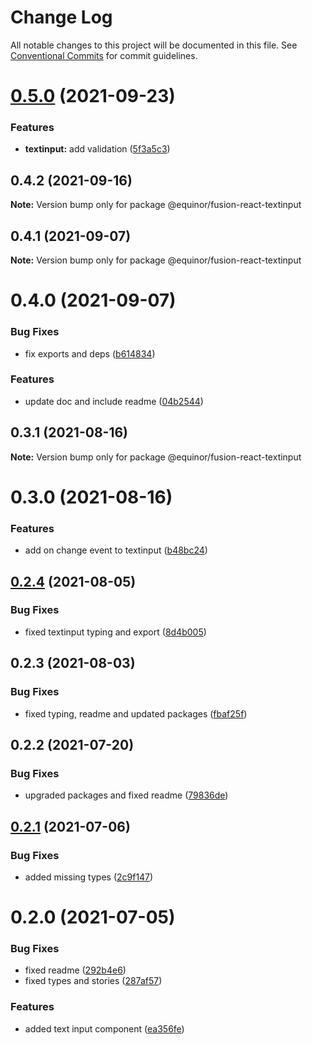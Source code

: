 # Change Log

All notable changes to this project will be documented in this file.
See [Conventional Commits](https://conventionalcommits.org) for commit guidelines.

# [0.5.0](https://github.com/equinor/fusion-react-components/compare/@equinor/fusion-react-textinput@0.4.2...@equinor/fusion-react-textinput@0.5.0) (2021-09-23)


### Features

* **textinput:** add validation ([5f3a5c3](https://github.com/equinor/fusion-react-components/commit/5f3a5c3c3ebad502788bdea65857e1c6fde7b9e6))





## 0.4.2 (2021-09-16)

**Note:** Version bump only for package @equinor/fusion-react-textinput





## 0.4.1 (2021-09-07)

**Note:** Version bump only for package @equinor/fusion-react-textinput





# 0.4.0 (2021-09-07)


### Bug Fixes

* fix exports and deps ([b614834](https://github.com/equinor/fusion-react-components/commit/b614834c32db4fbb9b06407e53557109128ec95b))


### Features

* update doc and include readme ([04b2544](https://github.com/equinor/fusion-react-components/commit/04b25443398507b35c3b88bf90a26d56c5b1c460))





## 0.3.1 (2021-08-16)

**Note:** Version bump only for package @equinor/fusion-react-textinput





# 0.3.0 (2021-08-16)


### Features

* add on change event to textinput ([b48bc24](https://github.com/equinor/fusion-react-components/commit/b48bc24be5229224b714b5e9de626947c79c1ec4))





## [0.2.4](https://github.com/equinor/fusion-react-components/compare/@equinor/fusion-react-textinput@0.2.3...@equinor/fusion-react-textinput@0.2.4) (2021-08-05)


### Bug Fixes

* fixed textinput typing and export ([8d4b005](https://github.com/equinor/fusion-react-components/commit/8d4b00588c00c6247c33e9569a1ef34b870ea1d2))





## 0.2.3 (2021-08-03)


### Bug Fixes

* fixed typing, readme and updated packages ([fbaf25f](https://github.com/equinor/fusion-react-components/commit/fbaf25f7539d349c5f0fb3bd3a1a22b2b055b754))





## 0.2.2 (2021-07-20)


### Bug Fixes

* upgraded packages and fixed readme ([79836de](https://github.com/equinor/fusion-react-components/commit/79836de53239f56e8d98de32959298dc0c10f2d1))





## [0.2.1](https://github.com/equinor/fusion-react-components/compare/@equinor/fusion-react-textinput@0.2.0...@equinor/fusion-react-textinput@0.2.1) (2021-07-06)


### Bug Fixes

* added missing types ([2c9f147](https://github.com/equinor/fusion-react-components/commit/2c9f147834c37f18ac0f392abd8cff16a9f0f99d))





# 0.2.0 (2021-07-05)


### Bug Fixes

* fixed readme ([292b4e6](https://github.com/equinor/fusion-react-components/commit/292b4e6e1be7838f00157e461694001a9d7b4cbf))
* fixed types and stories ([287af57](https://github.com/equinor/fusion-react-components/commit/287af578df018f80b3961842fe07cb210ee61f1e))


### Features

* added text input component ([ea356fe](https://github.com/equinor/fusion-react-components/commit/ea356fe0bb454d7a36aaf90e2287e98f0abfd2ce))
